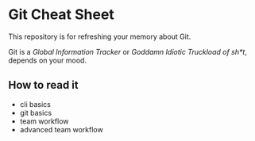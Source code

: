 # Git Cheat Sheet

This repository is for refreshing your memory about Git.

Git is a _Global Information Tracker_ or _Goddamn Idiotic Truckload of sh*t_, depends on your mood.

## How to read it

- cli basics
- git basics
- team workflow
- advanced team workflow
